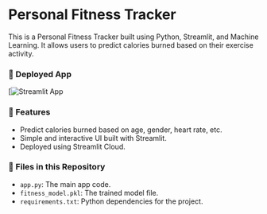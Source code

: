 # Personal Fitness Tracker

This is a Personal Fitness Tracker built using Python, Streamlit, and Machine Learning. It allows users to predict calories burned based on their exercise activity.

### 🔗 Deployed App
[![Streamlit App](https://fitnesstrackerpython.streamlit.app/)

### 📌 Features
- Predict calories burned based on age, gender, heart rate, etc.
- Simple and interactive UI built with Streamlit.
- Deployed using Streamlit Cloud.

### 📂 Files in this Repository
- `app.py`: The main app code.
- `fitness_model.pkl`: The trained model file.
- `requirements.txt`: Python dependencies for the project.

